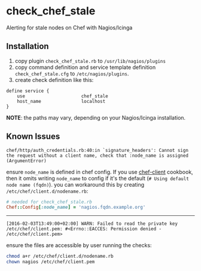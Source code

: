 check_chef_stale
================

Alerting for stale nodes on Chef with Nagios/Icinga

## Installation ##

1. copy plugin `check_chef_stale.rb` to `/usr/lib/nagios/plugins`
2. copy command definition and service template definition `check_chef_stale.cfg`  to `/etc/nagios/plugins`.
3. create check definition like this:
```
define service {
    use                     chef_stale
    host_name               localhost
}       
```

**NOTE**: the paths may vary, depending on your Nagios/Icinga installation.

## Known Issues ##

```
chef/http/auth_credentials.rb:40:in `signature_headers': Cannot sign the request without a client name, check that :node_name is assigned (ArgumentError)
```

ensure `node_name` is defined in chef config. If you use [chef-client](https://github.com/chef-cookbooks/chef-client) cookbook, then it omits writing `node_name` to config if it's the default (`# Using default node name (fqdn)`). you can workaround this by creating `/etc/chef/client.d/nodename.rb`:

```ruby
# needed for check_chef_stale.rb
Chef::Config[:node_name] = 'nagios.fqdn.example.org'
```

----

```
[2016-02-03T13:49:00+02:00] WARN: Failed to read the private key /etc/chef/client.pem: #<Errno::EACCES: Permission denied - /etc/chef/client.pem>
```

ensure the files are accessible by user running the checks:
```sh
chmod a+r /etc/chef/client.d/nodename.rb
chown nagios /etc/chef/client.pem
```
